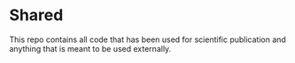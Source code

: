 # Shared

This repo contains all code that has been used for scientific publication and anything that is meant to be used externally.
